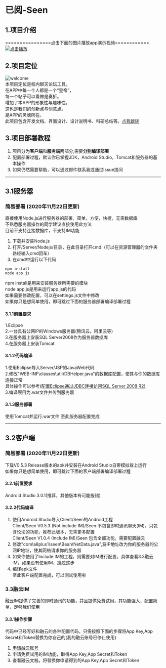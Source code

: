 # 已阅-Seen

## 1.项目介绍
================点击下面的图片播放app演示视频============  
[![点击播放](https://images.gitee.com/uploads/images/2019/0213/163441_2c9a9506_1320722.png "start.png")](https://www.youtube.com/watch?v=_2h4TFJoBZc)   

## 2.项目定位
![welcome](https://images.gitee.com/uploads/images/2019/0213/155450_9b9d05be_1320722.png "welcome.png")  
本项目定位是校内聊天论坛工具。  
在APP中每一个人都是一个“皇帝”，  
每一个帖子可以看做是奏折。  
增加了本APP的形象性与趣味性。  
这也是我们的创新点与创意点。  
是APP的灵魂所在。  
此项目包含开发文档、界面设计、设计说明书、科研总结等。[点我跳转](https://gitee.com/pross/seen)  

## 3.项目部署教程
1. 项目分为**客户端**和**服务端**两部分,需要**分别编译部署**  
2. 配置部署过程，默认你已掌握JDK，Android Studio，Tomcat和服务器的基本操作  
3. 如果仍然需要帮助，可以通过邮件联系我或通过Issue提问  
---
## 3.1服务器
### 简易部署 (2020年11月22日更新)  
直接使用Node.js进行服务器的部署，简单，方便，快捷，无需数据库  
不熟悉服务器操作的同学建议直接使用此方法  
目前不支持连接数据库，不支持IM功能  
1. 下载并安装Node.js  
2. 打开/Server/Nodejs/目录，在此目录打开cmd（可以在资源管理器的文件夹路经输入cmd回车）  
3. 在cmd中运行以下代码  
```
npm install  
node app.js  
```
npm install是用来安装服务器所需要的模块  
node app.js是用来运行app.js的代码  
如果需要修改配置，可以在settings.js文件中修改   
如果你只是想简单使用，即可跳过下面的服务器部署编译部署过程  

#### 3.1.1前置要求
1.Eclipse  
2.一台具有公网IP的Windows服务器(腾讯云，阿里云等)  
3.在服务器上安装SQL Server2008作为服务器数据库  
4.在服务器上安装Tomcat  

#### 3.1.2代码编译
1.使用Eclipse导入Server/JSP的JavaWeb代码  
2.修改"WEB-INF\classes\util\DBHelper.java"的数据库配置，使其与你的数据库连接正常  
具体操作可以参考[(配置Eclipse通过JDBC连接访问SQL Server 2008 R2)](https://blog.csdn.net/weixin_39645559/article/details/79522379?utm_medium=distribute.pc_relevant_t0.none-task-blog-BlogCommendFromMachineLearnPai2-1.edu_weight&depth_1-utm_source=distribute.pc_relevant_t0.none-task-blog-BlogCommendFromMachineLearnPai2-1.edu_weight)  
3.编译项目为.war文件并传到服务器  

#### 3.1.3服务部署 
使用Tomcat并运行.war文件
至此服务器配置完成 

---
## 3.2客户端
### 简易部署 (2020年11月22日更新)  
下载V0.5.3 Release版本的apk并安装在Android Studio自带模拟器上运行   
如果你只是想简单使用，即可跳过下面的客户端部署编译部署过程  

#### 3.2.1前置要求
Android Studio 3.0.1(推荐，其他版本有可能报错)  

#### 3.2.2代码编译
1. 使用Android Studio导入Client/Seen的Android工程  
Client/Seen V0.5.3 (Not include IM)/Seen 不包含即时通讯聊天(IM)，只包含论坛的功能，推荐此版本，无需更多配置    
Client/Seen V1.0.4 (Include IM)/Seen 包含全部功能，需要配置融云    
2. 修改"com\a8plus1\seen\Bean\NetData.java",将IP地址改为你的服务器的公网IP地址，使其网络请求你的服务器  
3. 如果你使用了Include IM的工程，则需要对IM进行配置，具体查看3.3融云IM，如果没有使用IM，跳过这步  
4. 编译apk文件  
至此客户端配置完成，可以测试使用啦  

### 3.3融云IM
融云IM提供了完善的即时通讯的功能，并且提供免费试用，其功能强大，配置简单，足够我们使用

#### 3.3.1操作步骤
代码中已经写好和融云的各种配置代码，只需按照下面的步骤将App Key,App Secret和Token替换为你自己的(我的融云账号已停止使用)  
1. [申请融云账号](https://www.rongcloud.cn/)  
2. 申请免费试用的IM功能，取得App Key,App Secret和Token  
3. 查看融云文档，将替换你申请得到的App Key,App Secret和Token  
